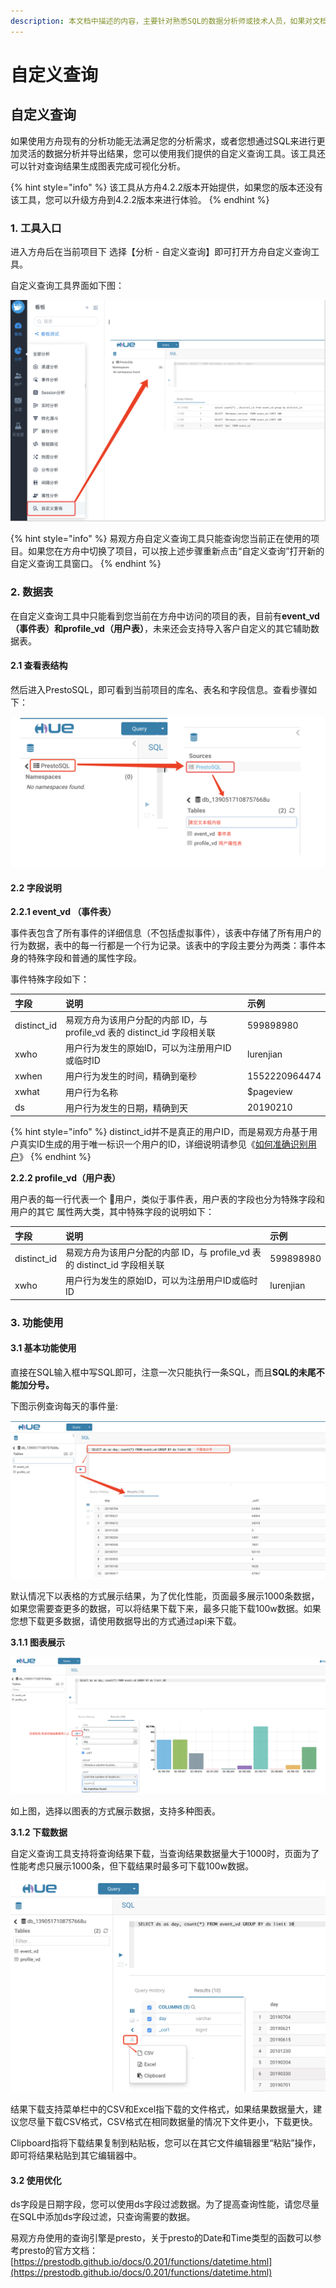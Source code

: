 ```yaml
---
description: 本文档中描述的内容，主要针对熟悉SQL的数据分析师或技术人员，如果对文档内容有疑惑，请咨询我们。
---
```


# 自定义查询

## 自定义查询

如果使用方舟现有的分析功能无法满足您的分析需求，或者您想通过SQL来进行更加灵活的数据分析并导出结果，您可以使用我们提供的自定义查询工具。该工具还可以针对查询结果生成图表完成可视化分析。

{% hint style="info" %}
该工具从方舟4.2.2版本开始提供，如果您的版本还没有该工具，您可以升级方舟到4.2.2版本来进行体验。
{% endhint %}

### 1. 工具入口

进入方舟后在当前项目下 选择【分析 - 自定义查询】即可打开方舟自定义查询工具。

自定义查询工具界面如下图：

![](../../.gitbook/assets/image%20%2843%29.png)

{% hint style="info" %}
易观方舟自定义查询工具只能查询您当前正在使用的项目。如果您在方舟中切换了项目，可以按上述步骤重新点击“自定义查询”打开新的自定义查询工具窗口。
{% endhint %}

### 2. 数据表

在自定义查询工具中只能看到您当前在方舟中访问的项目的表，目前有**event\_vd（事件表）**和**profile\_vd（用户表）**，未来还会支持导入客户自定义的其它辅助数据表。

#### 2.1 查看表结构

然后进入PrestoSQL，即可看到当前项目的库名、表名和字段信息。查看步骤如下：

![](../../.gitbook/assets/image%20%2829%29.png)

#### 2.2 字段说明

**2.2.1 event\_vd （事件表）**

事件表包含了所有事件的详细信息（不包括虚拟事件），该表中存储了所有用户的行为数据，表中的每一行都是一个行为记录。该表中的字段主要分为两类：事件本身的特殊字段和普通的属性字段。

事件特殊字段如下：

| 字段 | 说明 | 示例 |
| :--- | :--- | :--- |
| distinct\_id | 易观方舟为该用户分配的内部 ID，与 profile\_vd 表的 distinct\_id 字段相关联 | 599898980 |
| xwho | 用户行为发生的原始ID，可以为注册用户ID或临时ID | lurenjian |
| xwhen | 用户行为发生的时间，精确到毫秒 | 1552220964474 |
| xwhat | 用户行为名称 | $pageview |
| ds | 用户行为发生的日期，精确到天 | 20190210 |

{% hint style="info" %}
distinct\_id并不是真正的用户ID，而是易观方舟基于用户真实ID生成的用于唯一标识一个用户的ID，详细说明请参见《[如何准确识别用户](../../integration/prepare/user-identify.md)》
{% endhint %}

**2.2.2 profile\_vd（用户表）**

用户表的每一行代表一个 用户，类似于事件表，用户表的字段也分为特殊字段和用户的其它 属性两大类，其中特殊字段的说明如下：

| 字段 | 说明 | 示例 |
| :--- | :--- | :--- |
| distinct\_id | 易观方舟为该用户分配的内部 ID，与 profile\_vd 表的 distinct\_id 字段相关联 | 599898980 |
| xwho | 用户行为发生的原始ID，可以为注册用户ID或临时ID | lurenjian |

### 3. 功能使用

#### 3.1 基本功能使用

直接在SQL输入框中写SQL即可，注意一次只能执行一条SQL，而且**SQL的未尾不能加分号。**

下图示例查询每天的事件量:

![](../../.gitbook/assets/image%20%28136%29.png)

默认情况下以表格的方式展示结果，为了优化性能，页面最多展示1000条数据，如果您需要查更多的数据，可以将结果下载下来，最多只能下载100w数据。如果您想下载更多数据，请使用数据导出的方式通过api来下载。

**3.1.1 图表展示**

![](../../.gitbook/assets/image%20%2820%29.png)

如上图，选择以图表的方式展示数据，支持多种图表。

**3.1.2 下载数据**

自定义查询工具支持将查询结果下载，当查询结果数据量大于1000时，页面为了性能考虑只展示1000条，但下载结果时最多可下载100w数据。

![](../../.gitbook/assets/image%20%2851%29.png)

结果下载支持菜单栏中的CSV和Excel指下载的文件格式，如果结果数据量大，建议您尽量下载CSV格式，CSV格式在相同数据量的情况下文件更小，下载更快。

Clipboard指将下载结果复制到粘贴板，您可以在其它文件编辑器里“粘贴”操作，即可将结果粘贴到其它编辑器中。

#### 3.2 使用优化

ds字段是日期字段，您可以使用ds字段过滤数据。为了提高查询性能，请您尽量在SQL中添加ds字段过滤，只查询需要的数据。

易观方舟使用的查询引擎是presto，关于presto的Date和Time类型的函数可以参考presto的官方文档：[https://prestodb.github.io/docs/0.201/functions/datetime.html](https://prestodb.github.io/docs/0.201/functions/datetime.html)

